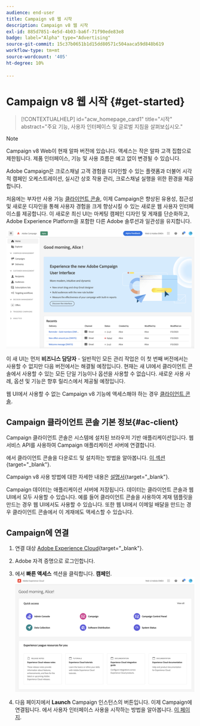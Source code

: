```yaml
---
audience: end-user
title: Campaign v8 웹 시작
description: Campaign v8 웹 시작
exl-id: 885d7851-4e5d-4b03-ba6f-71f90ede83e8
badge: label="Alpha" type="Advertising"
source-git-commit: 15c37b0651b1d15dd80571c504aaca59d848b619
workflow-type: tm+mt
source-wordcount: '405'
ht-degree: 10%

---
```


# Campaign v8 웹 시작 {#get-started}

>[!CONTEXTUALHELP]
>id="acw_homepage_card1"
>title="시작"
>abstract="주요 기능, 사용자 인터페이스 및 글로벌 지침을 살펴보십시오."

>[!NOTE]
>
>Campaign v8 Web이 현재 알파 버전에 있습니다. 액세스는 작은 알파 고객 집합으로 제한됩니다. 제품 인터페이스, 기능 및 사용 흐름은 예고 없이 변경될 수 있습니다.

Adobe Campaign은 크로스채널 고객 경험을 디자인할 수 있는 플랫폼과 더불어 시각적 캠페인 오케스트레이션, 실시간 상호 작용 관리, 크로스채널 실행을 위한 환경을 제공합니다.

처음에는 부자만 사용 가능 [클라이언트 콘솔](#ac-client), 이제 Campaign은 향상된 유용성, 접근성 및 새로운 디자인을 통해 사용자 경험을 크게 향상시킬 수 있는 새로운 웹 사용자 인터페이스를 제공합니다. 이 새로운 최신 UI는 마케팅 캠페인 디자인 및 게재를 단순화하고, Adobe Experience Platform을 포함한 다른 Adobe 솔루션과 일관성을 유지합니다.


![](assets/home.png)

이 새 UI는 먼저 **비즈니스 담당자** - 일반적인 모든 관리 작업은 이 첫 번째 버전에서는 사용할 수 없지만 다음 버전에서는 해결될 예정입니다. 현재는 새 UI에서 클라이언트 콘솔에서 사용할 수 있는 모든 단일 기능이나 옵션을 사용할 수 없습니다. 새로운 사용 사례, 옵션 및 기능은 향후 릴리스에서 제공될 예정입니다.

웹 UI에서 사용할 수 없는 Campaign v8 기능에 액세스해야 하는 경우 [클라이언트 콘솔](#ac-client).

## Campaign 클라이언트 콘솔 기본 정보{#ac-client}

Campaign 클라이언트 콘솔은 시스템에 설치된 브라우저 기반 애플리케이션입니다. 웹 서비스 API를 사용하여 Campaign 애플리케이션 서버에 연결합니다.

에서 클라이언트 콘솔을 다운로드 및 설치하는 방법을 알아봅니다. [이 섹션](https://experienceleague.adobe.com/docs/campaign/campaign-v8/new/connect.html){target="_blank"}.

Campaign v8 사용 방법에 대한 자세한 내용은 [설명서](https://experienceleague.adobe.com/docs/campaign/campaign-v8/campaign-home.html?lang=ko){target="_blank"}.

Campaign 데이터는 애플리케이션 서버에 저장됩니다. 데이터는 클라이언트 콘솔과 웹 UI에서 모두 사용할 수 있습니다. 예를 들어 클라이언트 콘솔을 사용하여 게재 템플릿을 만드는 경우 웹 UI에서도 사용할 수 있습니다. 또한 웹 UI에서 이메일 배달을 만드는 경우 클라이언트 콘솔에서 이 게재에도 액세스할 수 있습니다.

## Campaign에 연결


1. 연결 대상 [Adobe Experience Cloud](http://experience.adobe.com){target="_blank"}.
1. Adobe 자격 증명으로 로그인합니다.
1. 에서 **빠른 액세스** 섹션을 클릭합니다. **캠페인**.
   ![](assets/connect.png)

1. 다음 페이지에서 **Launch** Campaign 인스턴스의 버튼입니다.
이제 Campaign에 연결됩니다. 에서 사용자 인터페이스 사용을 시작하는 방법을 알아봅니다. [이 페이지](user-interface.md).

<!--
-> experience cloud home: "Campaign" -> home campaign v8
-> or Campaign v8 web if direct URL
-->

